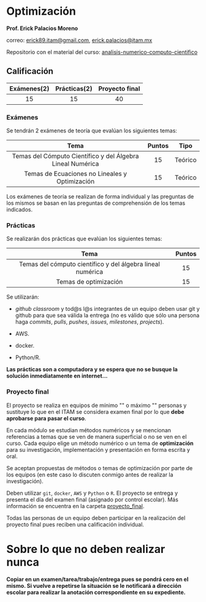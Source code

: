 # Optimización

**Prof. Erick Palacios Moreno**

correo: erick89.itam@gmail.com, erick.palacios@itam.mx
        
Repositorio con el material del curso: [analisis-numerico-computo-cientifico](https://github.com/ITAM-DS/analisis-numerico-computo-cientifico)

## Calificación

|Exámenes(2)| Prácticas(2)|Proyecto final|
|:---:|:---:|:---:|
|15|15|40|


### Exámenes

Se tendrán 2 exámenes de teoría que evalúan los siguientes temas:

|Tema| Puntos| Tipo|
|:---:|:---:|:---:|
|Temas del Cómputo Científico y del Álgebra Lineal Numérica|15|Teórico|
|Temas de Ecuaciones no Lineales y Optimización|15|Teórico|


Los exámenes de teoría se realizan de forma individual y las preguntas de los mismos se basan en las preguntas de comprehensión de los temas indicados. 


### Prácticas

Se realizarán dos prácticas que evalúan los siguientes temas:

|Tema| Puntos|
|:---:|:---:|
|Temas del cómputo científico y del álgebra lineal numérica|15|
|Temas de optimización|15|

Se utilizarán:

* *github classroom* y tod@s l@s integrantes de un equipo deben usar git y github para que sea válida la entrega (no es válido que sólo una persona haga *commits*, *pulls*, *pushes*, *issues*, *milestones*, *projects*).

* AWS.

* docker.

* Python/R.

**Las prácticas son a computadora y se espera que no se busque la solución inmediatamente en internet...**


### Proyecto final

El proyecto se realiza en equipos de mínimo "" o máximo "" personas y sustituye lo que en el ITAM se considera examen final por lo que **debe aprobarse para pasar el curso**.

En cada módulo se estudian métodos numéricos y se mencionan referencias a temas que se ven de manera superficial o no se ven en el curso. Cada equipo elige un método numérico o un tema de **optimización** para su investigación, implementación  y presentación en forma escrita y oral.

Se aceptan propuestas de métodos o temas de optimización por parte de los equipos (en este caso lo discuten conmigo antes de realizar la investigación).

Deben utilizar `git`, `docker`, `AWS` y `Python` o `R`. El proyecto se entrega y presenta el día del examen final (asignado por control escolar). Más información se encuentra en la carpeta [proyecto_final](proyecto_final).

Todas las personas de un equipo deben participar en la realización del proyecto final pues reciben una calificación individual.


# Sobre lo que no deben realizar nunca

**Copiar en un examen/tarea/trabajo/entrega pues se pondrá cero en el mismo. Si vuelve a repetirse la situación se le notificará a dirección escolar para realizar la anotación correspondiente en su expediente.**

